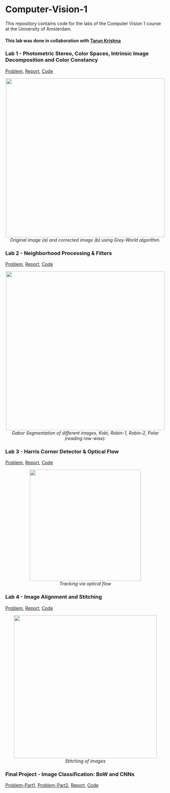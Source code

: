 # Computer-Vision-1

This repository contains code for the labs of the Computer Vision 1 course at the University of Amsterdam.

#### This lab was done in collaboration with [Tarun Krishna](https://github.com/KrishnaTarun)

### Lab 1 - Photometric Stereo, Color Spaces, Intrinsic Image Decomposition and Color Constancy

[Problem](lab1/Lab01_Instruction.pdf), [Report](lab1/photometric-stereo-color.pdf), [Code](lab1/)

<p align="center">
  <img src="fig/fig1.png" width="500" /><br />
  <i>Original image (a) and corrected image (b) using Grey-World algorithm.</i>
  <br />
 </p>
 
 ### Lab 2 - Neighborhood Processing & Filters
 
 [Problem](lab2/Lab02_Instruction.pdf), [Report](lab2/11593040_11576200.pdf), [Code](lab2/)
 
 <p align="center">
  <img src="fig/fig2.png" width="500" /><br />
  <i>Gabor Segmentation of different images, Kobi, Robin-1, Robin-2, Polar (reading row-wise). </i>
  <br />
 </p>
 
 ### Lab 3 - Harris Corner Detector & Optical Flow 
 [Problem](lab3/Lab03_Instruction.pdf), [Report](lab3/harris-corner-detector.pdf), [Code](lab3/)
 
 <p align="center">
  <img src="fig/person_toy.gif" width="350" /><br />
  <i>Tracking via optical flow </i>
</p>

### Lab 4 - Image Alignment and Stitching
[Problem](lab4/Lab04_Instruction.pdf), [Report](lab4/image-alignment-stitching.pdf), [Code](lab4/)

<p align="center">
  <img src="fig/fig3.png" width="450" /><br />
  <i> Stitching of images </i>
  <br />
 </p>
 
### Final Project - Image Classification: BoW and CNNs

[Problem-Part1](final_project/FinalProject_part_1_bow.pdf), [Problem-Part2](final_project/FinalProject_part_2_cnn.pdf), [Report](final_project/final-project-cv.pdf), [Code](final_project/)

